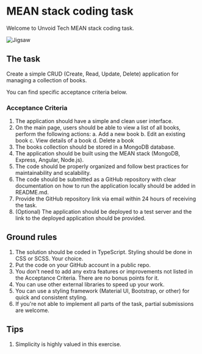 # MEAN stack coding task
Welcome to Unvoid Tech MEAN stack coding task.

![Jigsaw](https://i.ibb.co/4FpK1zB/Screenshot-20230205-104711.png)

## The task
Create a simple CRUD (Create, Read, Update, Delete) application for managing a collection of books.

You can find specific acceptance criteria below.

### Acceptance Criteria
1. The application should have a simple and clean user interface.
2. On the main page, users should be able to view a list of all books, perform the following actions:
      a. Add a new book
      b. Edit an existing book
      c. View details of a book
      d. Delete a book
3. The books collection should be stored in a MongoDB database.
4. The application should be built using the MEAN stack (MongoDB, Express, Angular, Node.js).
5. The code should be properly organized and follow best practices for maintainability and scalability.
6. The code should be submitted as a GitHub repository with clear documentation on how to run the application locally should be added in README.md.
7. Provide the GitHub repository link via email within 24 hours of receiving the task.
8. (Optional) The application should be deployed to a test server and the link to the deployed application should be provided.

## Ground rules
1. The solution should be coded in TypeScript. Styling should be done in CSS or SCSS. Your choice.
2. Put the code on your GitHub account in a public repo.
3. You don't need to add any extra features or improvements not listed in the Acceptance Criteria. There are no bonus points for it.
4. You can use other external libraries to speed up your work.
5. You can use a styling framework (Material UI, Bootstrap, or other) for quick and consistent styling.
6. If you're not able to implement all parts of the task, partial submissions are welcome.

## Tips
1. Simplicity is highly valued in this exercise.
